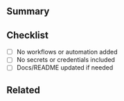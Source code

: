 ## Summary

<!-- What does this PR change? -->

## Checklist

- [ ] No workflows or automation added
- [ ] No secrets or credentials included
- [ ] Docs/README updated if needed

## Related

<!-- Closes #123, etc. -->
